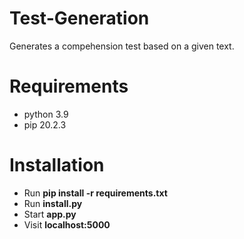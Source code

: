 # Test-Generation

Generates a compehension test based on a given text.
# Requirements
 - python 3.9
 - pip 20.2.3

# Installation
 - Run **pip install -r requirements.txt**
 - Run **install.py**
 - Start **app.py**
 - Visit **localhost:5000**